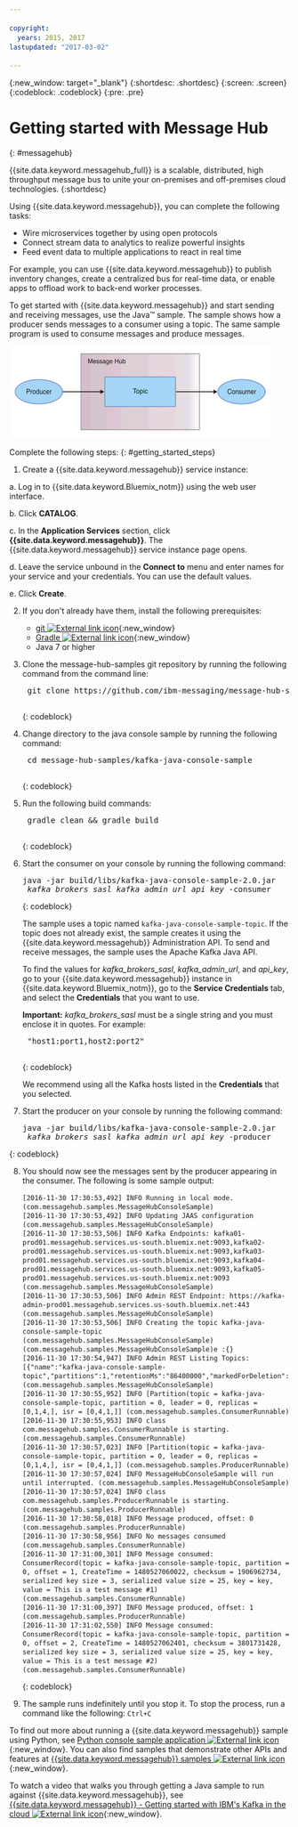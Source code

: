 ```yaml
---

copyright:
  years: 2015, 2017
lastupdated: "2017-03-02"

---
```


{:new_window: target="_blank"}
{:shortdesc: .shortdesc}
{:screen: .screen}
{:codeblock: .codeblock}
{:pre: .pre}

# Getting started with Message Hub
{: #messagehub}


{{site.data.keyword.messagehub_full}} is a scalable,
distributed, high throughput message bus to unite your on-premises and off-premises cloud
technologies.
{:shortdesc}

Using {{site.data.keyword.messagehub}}, you can
complete the following tasks:

* Wire microservices together by using open protocols
* Connect stream data to analytics to realize powerful insights
* Feed event data to multiple applications to react in real time

For example, you can use {{site.data.keyword.messagehub}} to
publish inventory changes, create a centralized bus for real-time data, or enable apps to offload
work to back-end worker processes.

To get started with {{site.data.keyword.messagehub}}
and start sending and receiving messages, use the Java™ sample. The sample shows how a producer sends
messages to a consumer using a topic. The same sample program is used to consume messages and
produce messages.

![Java sample overview diagram](getting_started_sample.gif "Overview diagram of Java sample showing the flow of messages.")


Complete the following steps:
{: #getting_started_steps}
 
1. Create a {{site.data.keyword.messagehub}} service instance:

  a. Log in to {{site.data.keyword.Bluemix_notm}} using the web user interface. 
  
  b. Click **CATALOG**.
  
  c. In the **Application Services** section, click **{{site.data.keyword.messagehub}}**. The {{site.data.keyword.messagehub}} service instance page opens.
  
  d. Leave the service unbound in the **Connect to** menu and enter names for your service and your credentials. You can use the default values.
  
  e. Click **Create**.

2. If you don't already have them, install the following prerequisites:

    * [git ![External link icon](../../icons/launch-glyph.svg "External link icon")](https://git-scm.com/){:new_window}
	* [Gradle ![External link icon](../../icons/launch-glyph.svg "External link icon")](https://gradle.org/){:new_window}
    * Java 7 or higher
 
3. Clone the message-hub-samples git repository by running the following command from the command line:

    <pre class="pre">
    git clone https://github.com/ibm-messaging/message-hub-samples.git
    </pre>
	{: codeblock}

4. Change directory to the java console sample by running the following command:

    <pre class="pre">
    cd message-hub-samples/kafka-java-console-sample
    </pre>
	{: codeblock}

5. Run the following build commands:

    <pre class="pre">
    gradle clean && gradle build
    </pre>
	{: codeblock}

6. Start the consumer on your console by running the following command:

    <pre class="pre">java -jar build/libs/kafka-java-console-sample-2.0.jar 
	<var class="keyword varname">kafka_brokers_sasl</var> <var class="keyword varname">kafka_admin_url</var> <var class="keyword varname">api_key</var> -consumer</pre>
    {: codeblock}
    
    The sample uses a topic named `kafka-java-console-sample-topic`. If the topic does
    not already exist, the sample creates it using the {{site.data.keyword.messagehub}} Administration API. To send and receive
    messages, the sample uses the Apache Kafka Java API.

    To find the values for *kafka_brokers_sasl*, *kafka_admin_url*,
    and *api_key*, go to your {{site.data.keyword.messagehub}} instance in {{site.data.keyword.Bluemix_notm}}, go to the **Service Credentials** tab, and select the **Credentials** that you want to use.
    
	**Important:** *kafka_brokers_sasl* must be a single string and you must enclose it in quotes. For example:

    <pre class="pre">
    "host1:port1,host2:port2"
    </pre>
	{: codeblock}

    We recommend using all the Kafka hosts listed in the **Credentials** that you selected.

7. Start the producer on your console by running the following command:
   
    <pre class="pre">java -jar build/libs/kafka-java-console-sample-2.0.jar 
	<var class="keyword varname">kafka_brokers_sasl</var> <var class="keyword varname">kafka_admin_url</var> <var class="keyword varname">api_key</var> -producer</pre>
 {: codeblock}
  
8. You should now see the messages sent by the producer appearing in the consumer. The following
is some sample output:

    ```
    [2016-11-30 17:30:53,492] INFO Running in local mode. (com.messagehub.samples.MessageHubConsoleSample)
    [2016-11-30 17:30:53,492] INFO Updating JAAS configuration (com.messagehub.samples.MessageHubConsoleSample)
    [2016-11-30 17:30:53,506] INFO Kafka Endpoints: kafka01-prod01.messagehub.services.us-south.bluemix.net:9093,kafka02-prod01.messagehub.services.us-south.bluemix.net:9093,kafka03-prod01.messagehub.services.us-south.bluemix.net:9093,kafka04-prod01.messagehub.services.us-south.bluemix.net:9093,kafka05-prod01.messagehub.services.us-south.bluemix.net:9093 (com.messagehub.samples.MessageHubConsoleSample)
    [2016-11-30 17:30:53,506] INFO Admin REST Endpoint: https://kafka-admin-prod01.messagehub.services.us-south.bluemix.net:443 (com.messagehub.samples.MessageHubConsoleSample)
    [2016-11-30 17:30:53,506] INFO Creating the topic kafka-java-console-sample-topic (com.messagehub.samples.MessageHubConsoleSample)
    (com.messagehub.samples.MessageHubConsoleSample)e :{}
    [2016-11-30 17:30:54,947] INFO Admin REST Listing Topics: [{"name":"kafka-java-console-sample-topic","partitions":1,"retentionMs":"86400000","markedForDeletion":false}] (com.messagehub.samples.MessageHubConsoleSample)
    [2016-11-30 17:30:55,952] INFO [Partition(topic = kafka-java-console-sample-topic, partition = 0, leader = 0, replicas = [0,1,4,], isr = [0,4,1,]] (com.messagehub.samples.ConsumerRunnable)
    [2016-11-30 17:30:55,953] INFO class com.messagehub.samples.ConsumerRunnable is starting. (com.messagehub.samples.ConsumerRunnable)
    [2016-11-30 17:30:57,023] INFO [Partition(topic = kafka-java-console-sample-topic, partition = 0, leader = 0, replicas = [0,1,4,], isr = [0,4,1,]] (com.messagehub.samples.ProducerRunnable)
    [2016-11-30 17:30:57,024] INFO MessageHubConsoleSample will run until interrupted. (com.messagehub.samples.MessageHubConsoleSample)
    [2016-11-30 17:30:57,024] INFO class com.messagehub.samples.ProducerRunnable is starting. (com.messagehub.samples.ProducerRunnable)
    [2016-11-30 17:30:58,018] INFO Message produced, offset: 0 (com.messagehub.samples.ProducerRunnable)
    [2016-11-30 17:30:58,956] INFO No messages consumed (com.messagehub.samples.ConsumerRunnable)
    [2016-11-30 17:31:00,301] INFO Message consumed: ConsumerRecord(topic = kafka-java-console-sample-topic, partition = 0, offset = 1, CreateTime = 1480527060022, checksum = 1906962734, serialized key size = 3, serialized value size = 25, key = key, value = This is a test message #1) (com.messagehub.samples.ConsumerRunnable)
    [2016-11-30 17:31:00,397] INFO Message produced, offset: 1 (com.messagehub.samples.ProducerRunnable)
    [2016-11-30 17:31:02,550] INFO Message consumed: ConsumerRecord(topic = kafka-java-console-sample-topic, partition = 0, offset = 2, CreateTime = 1480527062401, checksum = 3801731428, serialized key size = 3, serialized value size = 25, key = key, value = This is a test message #2) (com.messagehub.samples.ConsumerRunnable)
    ```
	{: codeblock}
	
9. The sample runs indefinitely until you stop it. To stop the process, run a command like the
following: <code>Ctrl+C</code>


To find out more about running a {{site.data.keyword.messagehub}} sample using Python, see [Python console sample application ![External link icon](../../icons/launch-glyph.svg "External link icon")](https://developer.ibm.com/messaging/2017/02/09/new-message-hub-sample-python-console-application/){:new_window}. You can also find samples
that demonstrate other APIs and features at [{{site.data.keyword.messagehub}} samples ![External link icon](../../icons/launch-glyph.svg "External link icon")](https://github.com/ibm-messaging/message-hub-samples){:new_window}.

To watch a video that walks
you through getting a Java sample to run against {{site.data.keyword.messagehub}}, see [{{site.data.keyword.messagehub}} - Getting started with IBM's Kafka in the cloud ![External link icon](../../icons/launch-glyph.svg "External link icon")](https://www.youtube.com/watch?v=tt-bLtFzC_4){:new_window}.

